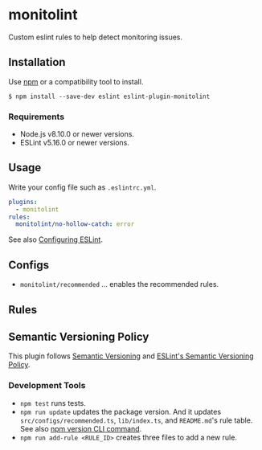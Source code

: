 # monitolint

Custom eslint rules to help detect monitoring issues.

## Installation

Use [npm](https://www.npmjs.com/) or a compatibility tool to install.

```
$ npm install --save-dev eslint eslint-plugin-monitolint
```

### Requirements

- Node.js v8.10.0 or newer versions.
- ESLint v5.16.0 or newer versions.

## Usage

Write your config file such as `.eslintrc.yml`.

```yml
plugins:
  - monitolint
rules:
  monitolint/no-hollow-catch: error
```

See also [Configuring ESLint](https://eslint.org/docs/user-guide/configuring).

## Configs

- `monitolint/recommended` ... enables the recommended rules.

## Rules

<!--RULE_TABLE_BEGIN-->

## Semantic Versioning Policy

This plugin follows [Semantic Versioning](http://semver.org/) and [ESLint's Semantic Versioning Policy](https://github.com/eslint/eslint#semantic-versioning-policy).

### Development Tools

- `npm test` runs tests.
- `npm run update` updates the package version. And it updates `src/configs/recommended.ts`, `lib/index.ts`, and `README.md`'s rule table. See also [npm version CLI command](https://docs.npmjs.com/cli/version).
- `npm run add-rule <RULE_ID>` creates three files to add a new rule.
